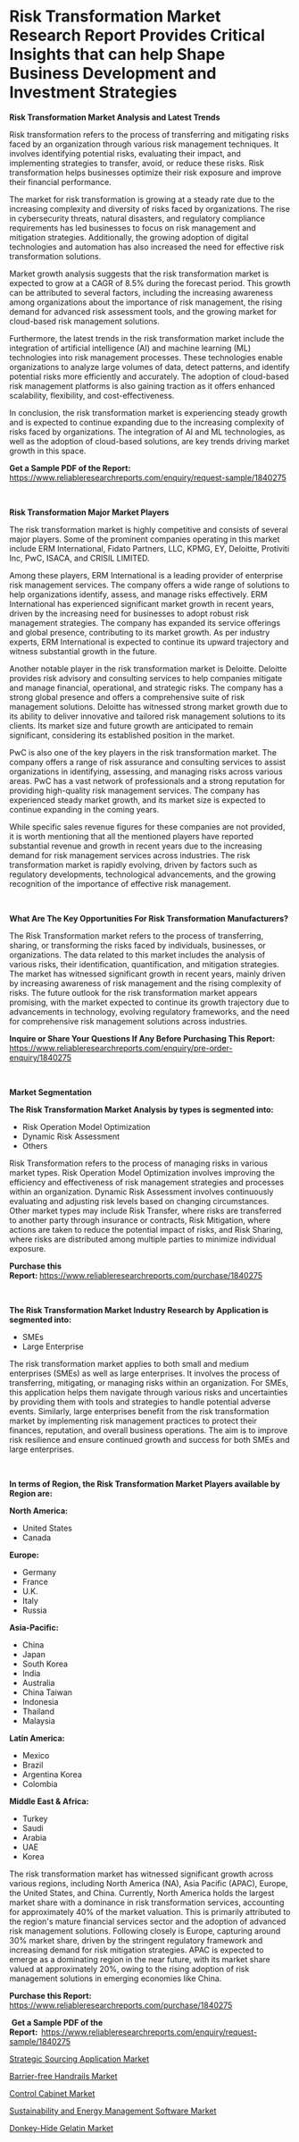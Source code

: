 <p><h1>Risk Transformation Market Research Report Provides Critical Insights that can help Shape Business Development and Investment Strategies</h1></p><p><strong>Risk Transformation Market Analysis and Latest Trends</strong></p>
<p><p>Risk transformation refers to the process of transferring and mitigating risks faced by an organization through various risk management techniques. It involves identifying potential risks, evaluating their impact, and implementing strategies to transfer, avoid, or reduce these risks. Risk transformation helps businesses optimize their risk exposure and improve their financial performance.</p><p>The market for risk transformation is growing at a steady rate due to the increasing complexity and diversity of risks faced by organizations. The rise in cybersecurity threats, natural disasters, and regulatory compliance requirements has led businesses to focus on risk management and mitigation strategies. Additionally, the growing adoption of digital technologies and automation has also increased the need for effective risk transformation solutions.</p><p>Market growth analysis suggests that the risk transformation market is expected to grow at a CAGR of 8.5% during the forecast period. This growth can be attributed to several factors, including the increasing awareness among organizations about the importance of risk management, the rising demand for advanced risk assessment tools, and the growing market for cloud-based risk management solutions.</p><p>Furthermore, the latest trends in the risk transformation market include the integration of artificial intelligence (AI) and machine learning (ML) technologies into risk management processes. These technologies enable organizations to analyze large volumes of data, detect patterns, and identify potential risks more efficiently and accurately. The adoption of cloud-based risk management platforms is also gaining traction as it offers enhanced scalability, flexibility, and cost-effectiveness.</p><p>In conclusion, the risk transformation market is experiencing steady growth and is expected to continue expanding due to the increasing complexity of risks faced by organizations. The integration of AI and ML technologies, as well as the adoption of cloud-based solutions, are key trends driving market growth in this space.</p></p>
<p><strong>Get a Sample PDF of the Report:&nbsp;</strong> <a href="https://www.reliableresearchreports.com/enquiry/request-sample/1840275">https://www.reliableresearchreports.com/enquiry/request-sample/1840275</a></p>
<p>&nbsp;</p>
<p><strong>Risk Transformation Major Market Players</strong></p>
<p><p>The risk transformation market is highly competitive and consists of several major players. Some of the prominent companies operating in this market include ERM International, Fidato Partners, LLC, KPMG, EY, Deloitte, Protiviti Inc, PwC, ISACA, and CRISIL LIMITED.</p><p>Among these players, ERM International is a leading provider of enterprise risk management services. The company offers a wide range of solutions to help organizations identify, assess, and manage risks effectively. ERM International has experienced significant market growth in recent years, driven by the increasing need for businesses to adopt robust risk management strategies. The company has expanded its service offerings and global presence, contributing to its market growth. As per industry experts, ERM International is expected to continue its upward trajectory and witness substantial growth in the future.</p><p>Another notable player in the risk transformation market is Deloitte. Deloitte provides risk advisory and consulting services to help companies mitigate and manage financial, operational, and strategic risks. The company has a strong global presence and offers a comprehensive suite of risk management solutions. Deloitte has witnessed strong market growth due to its ability to deliver innovative and tailored risk management solutions to its clients. Its market size and future growth are anticipated to remain significant, considering its established position in the market.</p><p>PwC is also one of the key players in the risk transformation market. The company offers a range of risk assurance and consulting services to assist organizations in identifying, assessing, and managing risks across various areas. PwC has a vast network of professionals and a strong reputation for providing high-quality risk management services. The company has experienced steady market growth, and its market size is expected to continue expanding in the coming years.</p><p>While specific sales revenue figures for these companies are not provided, it is worth mentioning that all the mentioned players have reported substantial revenue and growth in recent years due to the increasing demand for risk management services across industries. The risk transformation market is rapidly evolving, driven by factors such as regulatory developments, technological advancements, and the growing recognition of the importance of effective risk management.</p></p>
<p>&nbsp;</p>
<p><strong>What Are The Key Opportunities For Risk Transformation Manufacturers?</strong></p>
<p><p>The Risk Transformation market refers to the process of transferring, sharing, or transforming the risks faced by individuals, businesses, or organizations. The data related to this market includes the analysis of various risks, their identification, quantification, and mitigation strategies. The market has witnessed significant growth in recent years, mainly driven by increasing awareness of risk management and the rising complexity of risks. The future outlook for the risk transformation market appears promising, with the market expected to continue its growth trajectory due to advancements in technology, evolving regulatory frameworks, and the need for comprehensive risk management solutions across industries.</p></p>
<p><strong>Inquire or Share Your Questions If Any Before Purchasing This Report:</strong> <a href="https://www.reliableresearchreports.com/enquiry/pre-order-enquiry/1840275">https://www.reliableresearchreports.com/enquiry/pre-order-enquiry/1840275</a></p>
<p>&nbsp;</p>
<p><strong>Market Segmentation</strong></p>
<p><strong>The Risk Transformation Market Analysis by types is segmented into:</strong></p>
<p><ul><li>Risk Operation Model Optimization</li><li>Dynamic Risk Assessment</li><li>Others</li></ul></p>
<p><p>Risk Transformation refers to the process of managing risks in various market types. Risk Operation Model Optimization involves improving the efficiency and effectiveness of risk management strategies and processes within an organization. Dynamic Risk Assessment involves continuously evaluating and adjusting risk levels based on changing circumstances. Other market types may include Risk Transfer, where risks are transferred to another party through insurance or contracts, Risk Mitigation, where actions are taken to reduce the potential impact of risks, and Risk Sharing, where risks are distributed among multiple parties to minimize individual exposure.</p></p>
<p><strong>Purchase this Report:&nbsp;</strong><a href="https://www.reliableresearchreports.com/purchase/1840275">https://www.reliableresearchreports.com/purchase/1840275</a></p>
<p>&nbsp;</p>
<p><strong>The Risk Transformation Market Industry Research by Application is segmented into:</strong></p>
<p><ul><li>SMEs</li><li>Large Enterprise</li></ul></p>
<p><p>The risk transformation market applies to both small and medium enterprises (SMEs) as well as large enterprises. It involves the process of transferring, mitigating, or managing risks within an organization. For SMEs, this application helps them navigate through various risks and uncertainties by providing them with tools and strategies to handle potential adverse events. Similarly, large enterprises benefit from the risk transformation market by implementing risk management practices to protect their finances, reputation, and overall business operations. The aim is to improve risk resilience and ensure continued growth and success for both SMEs and large enterprises.</p></p>
<p>&nbsp;</p>
<p><strong>In terms of Region, the Risk Transformation Market Players available by Region are:</strong></p>
<p>
    <p> <strong> North America: </strong>
        <ul>
            <li>United States</li>
            <li>Canada</li>
        </ul>
        </p> 
    <p> <strong> Europe: </strong>
        <ul>
            <li>Germany</li>
            <li>France</li>
            <li>U.K.</li>
            <li>Italy</li>
            <li>Russia</li>
        </ul>
        </p> 
    <p> <strong> Asia-Pacific: </strong>
        <ul>
            <li>China</li>
            <li>Japan</li>
            <li>South Korea</li>
            <li>India</li>
            <li>Australia</li>
            <li>China Taiwan</li>
            <li>Indonesia</li>
            <li>Thailand</li>
            <li>Malaysia</li>
        </ul>
        </p> 
    <p> <strong> Latin America: </strong>
        <ul>
            <li>Mexico</li>
            <li>Brazil</li>
            <li>Argentina Korea</li>
            <li>Colombia</li>
        </ul>
        </p> 
    <p> <strong> Middle East & Africa: </strong>
        <ul>
            <li>Turkey</li>
            <li>Saudi</li>
            <li>Arabia</li>
            <li>UAE</li>
            <li>Korea</li>
        </ul>
    </p>
    </p>
<p><p>The risk transformation market has witnessed significant growth across various regions, including North America (NA), Asia Pacific (APAC), Europe, the United States, and China. Currently, North America holds the largest market share with a dominance in risk transformation services, accounting for approximately 40% of the market valuation. This is primarily attributed to the region's mature financial services sector and the adoption of advanced risk management solutions. Following closely is Europe, capturing around 30% market share, driven by the stringent regulatory framework and increasing demand for risk mitigation strategies. APAC is expected to emerge as a dominating region in the near future, with its market share valued at approximately 20%, owing to the rising adoption of risk management solutions in emerging economies like China.</p></p>
<p><strong>Purchase this Report: </strong><a href="https://www.reliableresearchreports.com/purchase/1840275">https://www.reliableresearchreports.com/purchase/1840275</a></p>
<p>&nbsp;<strong>Get a Sample PDF of the Report:&nbsp;&nbsp;</strong><a href="https://www.reliableresearchreports.com/enquiry/request-sample/1840275">https://www.reliableresearchreports.com/enquiry/request-sample/1840275</a></p>
<p><strong></strong></p>
<p><p><a href="https://github.com/mcdonzamin/Market-Research-Report-List-1/blob/main/strategic-sourcing-application-market.md">Strategic Sourcing Application Market</a></p><p><a href="https://medium.com/@markkautzer/barrier-free-handrails-market-furnishes-information-on-market-share-market-trends-and-market-822d56fef852">Barrier-free Handrails Market</a></p><p><a href="https://medium.com/@markkautzer/control-cabinet-market-analysis-and-sze-forecasted-for-period-from-2024-to-2031-576c8d65982a">Control Cabinet Market</a></p><p><a href="https://github.com/eththg/Market-Research-Report-List-1/blob/main/sustainability-and-energy-management-software-market.md">Sustainability and Energy Management Software Market</a></p><p><a href="https://medium.com/@markkautzer/donkey-hide-gelatin-market-analysis-and-sze-forecasted-for-period-from-2024-to-2031-0594d18705f4">Donkey-Hide Gelatin Market</a></p></p>